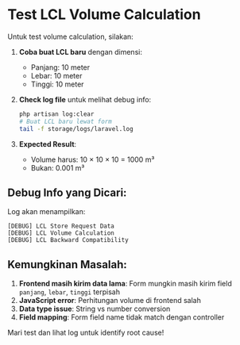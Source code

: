 # Test LCL Volume Calculation

Untuk test volume calculation, silakan:

1. **Coba buat LCL baru** dengan dimensi:
   - Panjang: 10 meter
   - Lebar: 10 meter  
   - Tinggi: 10 meter

2. **Check log file** untuk melihat debug info:
   ```bash
   php artisan log:clear
   # Buat LCL baru lewat form
   tail -f storage/logs/laravel.log
   ```

3. **Expected Result**:
   - Volume harus: 10 × 10 × 10 = 1000 m³
   - Bukan: 0.001 m³

## Debug Info yang Dicari:

Log akan menampilkan:
```
[DEBUG] LCL Store Request Data
[DEBUG] LCL Volume Calculation  
[DEBUG] LCL Backward Compatibility
```

## Kemungkinan Masalah:

1. **Frontend masih kirim data lama**: Form mungkin masih kirim field `panjang`, `lebar`, `tinggi` terpisah
2. **JavaScript error**: Perhitungan volume di frontend salah
3. **Data type issue**: String vs number conversion
4. **Field mapping**: Form field name tidak match dengan controller

Mari test dan lihat log untuk identify root cause!
